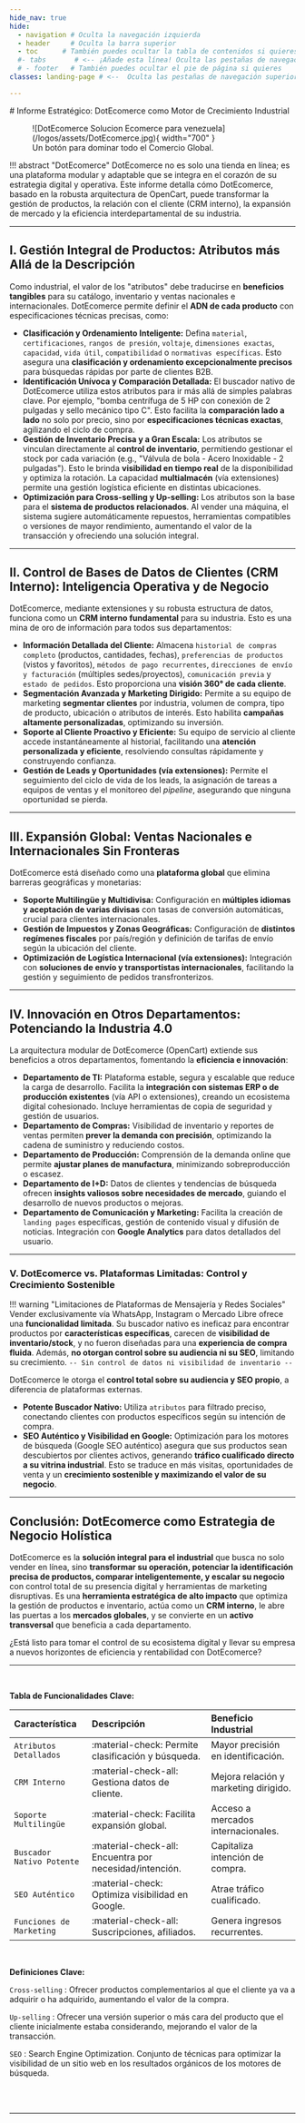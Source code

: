 ```yaml
---
hide_nav: true
hide:
  - navigation # Oculta la navegación izquierda
  - header     # Oculta la barra superior
  - toc      # También puedes ocultar la tabla de contenidos si quieres
  #- tabs       # <-- ¡Añade esta línea! Oculta las pestañas de navegación superior
  # - footer   # También puedes ocultar el pie de página si quieres
classes: landing-page # <--  Oculta las pestañas de navegación superior a través del CSS

---
```

<div data-landing-page style="display:none"></div>
# Informe Estratégico: DotEcomerce como Motor de Crecimiento Industrial

<figure markdown="span">
  ![DotEcomerce Solucion Ecomerce para venezuela](/logos/assets/DotEcomerce.jpg){ width="700" }
  <figcaption>Un botón para dominar todo el Comercio Global.</figcaption>
</figure>

!!! abstract "DotEcomerce"
    DotEcomerce no es solo una tienda en línea; es una plataforma modular y adaptable que se integra en el corazón de su estrategia digital y operativa. Este informe detalla cómo DotEcomerce, basado en la robusta arquitectura de OpenCart, puede transformar la gestión de productos, la relación con el cliente (CRM interno), la expansión de mercado y la eficiencia interdepartamental de su industria.

---

## I. Gestión Integral de Productos: Atributos más Allá de la Descripción

Como industrial, el valor de los "atributos" debe traducirse en **beneficios tangibles** para su catálogo, inventario y ventas nacionales e internacionales. DotEcomerce permite definir el **ADN de cada producto** con especificaciones técnicas precisas, como:

* **Clasificación y Ordenamiento Inteligente:** Defina `material`, `certificaciones`, `rangos de presión`, `voltaje`, `dimensiones exactas`, `capacidad`, `vida útil`, `compatibilidad` o `normativas específicas`. Esto asegura una **clasificación y ordenamiento excepcionalmente precisos** para búsquedas rápidas por parte de clientes B2B.
* **Identificación Unívoca y Comparación Detallada:** El buscador nativo de DotEcomerce utiliza estos atributos para ir más allá de simples palabras clave. Por ejemplo, "bomba centrífuga de 5 HP con conexión de 2 pulgadas y sello mecánico tipo C". Esto facilita la **comparación lado a lado** no solo por precio, sino por **especificaciones técnicas exactas**, agilizando el ciclo de compra.
* **Gestión de Inventario Precisa y a Gran Escala:** Los atributos se vinculan directamente al **control de inventario**, permitiendo gestionar el stock por cada variación (e.g., "Válvula de bola - Acero Inoxidable - 2 pulgadas"). Esto le brinda **visibilidad en tiempo real** de la disponibilidad y optimiza la rotación. La capacidad **multialmacén** (vía extensiones) permite una gestión logística eficiente en distintas ubicaciones.
* **Optimización para Cross-selling y Up-selling:** Los atributos son la base para el **sistema de productos relacionados**. Al vender una máquina, el sistema sugiere automáticamente repuestos, herramientas compatibles o versiones de mayor rendimiento, aumentando el valor de la transacción y ofreciendo una solución integral.

---

## II. Control de Bases de Datos de Clientes (CRM Interno): Inteligencia Operativa y de Negocio

DotEcomerce, mediante extensiones y su robusta estructura de datos, funciona como un **CRM interno fundamental** para su industria. Esto es una mina de oro de información para todos sus departamentos:

* **Información Detallada del Cliente:** Almacena `historial de compras completo` (productos, cantidades, fechas), `preferencias de productos` (vistos y favoritos), `métodos de pago recurrentes`, `direcciones de envío y facturación` (múltiples sedes/proyectos), `comunicación previa` y `estado de pedidos`. Esto proporciona una **visión 360° de cada cliente**.
* **Segmentación Avanzada y Marketing Dirigido:** Permite a su equipo de marketing **segmentar clientes** por industria, volumen de compra, tipo de producto, ubicación o atributos de interés. Esto habilita **campañas altamente personalizadas**, optimizando su inversión.
* **Soporte al Cliente Proactivo y Eficiente:** Su equipo de servicio al cliente accede instantáneamente al historial, facilitando una **atención personalizada y eficiente**, resolviendo consultas rápidamente y construyendo confianza.
* **Gestión de Leads y Oportunidades (vía extensiones):** Permite el seguimiento del ciclo de vida de los leads, la asignación de tareas a equipos de ventas y el monitoreo del *pipeline*, asegurando que ninguna oportunidad se pierda.

---

## III. Expansión Global: Ventas Nacionales e Internacionales Sin Fronteras

DotEcomerce está diseñado como una **plataforma global** que elimina barreras geográficas y monetarias:

* **Soporte Multilingüe y Multidivisa:** Configuración en **múltiples idiomas y aceptación de varias divisas** con tasas de conversión automáticas, crucial para clientes internacionales.
* **Gestión de Impuestos y Zonas Geográficas:** Configuración de **distintos regímenes fiscales** por país/región y definición de tarifas de envío según la ubicación del cliente.
* **Optimización de Logística Internacional (vía extensiones):** Integración con **soluciones de envío y transportistas internacionales**, facilitando la gestión y seguimiento de pedidos transfronterizos.

---

## IV. Innovación en Otros Departamentos: Potenciando la Industria 4.0

La arquitectura modular de DotEcomerce (OpenCart) extiende sus beneficios a otros departamentos, fomentando la **eficiencia e innovación**:

* **Departamento de TI:** Plataforma estable, segura y escalable que reduce la carga de desarrollo. Facilita la **integración con sistemas ERP o de producción existentes** (vía API o extensiones), creando un ecosistema digital cohesionado. Incluye herramientas de copia de seguridad y gestión de usuarios.
* **Departamento de Compras:** Visibilidad de inventario y reportes de ventas permiten **prever la demanda con precisión**, optimizando la cadena de suministro y reduciendo costos.
* **Departamento de Producción:** Comprensión de la demanda online que permite **ajustar planes de manufactura**, minimizando sobreproducción o escasez.
* **Departamento de I+D:** Datos de clientes y tendencias de búsqueda ofrecen **insights valiosos sobre necesidades de mercado**, guiando el desarrollo de nuevos productos o mejoras.
* **Departamento de Comunicación y Marketing:** Facilita la creación de `landing pages` específicas, gestión de contenido visual y difusión de noticias. Integración con **Google Analytics** para datos detallados del usuario.

---

### V. DotEcomerce vs. Plataformas Limitadas: Control y Crecimiento Sostenible

!!! warning "Limitaciones de Plataformas de Mensajería y Redes Sociales"
    Vender exclusivamente vía WhatsApp, Instagram o Mercado Libre ofrece una **funcionalidad limitada**. Su buscador nativo es ineficaz para encontrar productos por **características específicas**, carecen de **visibilidad de inventario/stock**, y no fueron diseñadas para una **experiencia de compra fluida**. Además, **no otorgan control sobre su audiencia ni su SEO**, limitando su crecimiento.
    `-- Sin control de datos ni visibilidad de inventario --`

DotEcomerce le otorga el **control total sobre su audiencia y SEO propio**, a diferencia de plataformas externas.

* **Potente Buscador Nativo:** Utiliza `atributos` para filtrado preciso, conectando clientes con productos específicos según su intención de compra.
* **SEO Auténtico y Visibilidad en Google:** Optimización para los motores de búsqueda (Google SEO auténtico) asegura que sus productos sean descubiertos por clientes activos, generando **tráfico cualificado directo a su vitrina industrial**. Esto se traduce en más visitas, oportunidades de venta y un **crecimiento sostenible y maximizando el valor de su negocio**.

---

## Conclusión: DotEcomerce como Estrategia de Negocio Holística

DotEcomerce es la **solución integral para el industrial** que busca no solo vender en línea, sino **transformar su operación, potenciar la identificación precisa de productos, comparar inteligentemente, y escalar su negocio** con control total de su presencia digital y herramientas de marketing disruptivas. Es una **herramienta estratégica de alto impacto** que optimiza la gestión de productos e inventario, actúa como un **CRM interno**, le abre las puertas a los **mercados globales**, y se convierte en un **activo transversal** que beneficia a cada departamento.

¿Está listo para tomar el control de su ecosistema digital y llevar su empresa a nuevos horizontes de eficiencia y rentabilidad con DotEcomerce?

---


<br>

**Tabla de Funcionalidades Clave:**

| Característica             | Descripción                                         | Beneficio Industrial                     |
| :------------------------- | :-------------------------------------------------- | :--------------------------------------- |
| `Atributos Detallados`     | :material-check: Permite clasificación y búsqueda.  | Mayor precisión en identificación.       |
| `CRM Interno`              | :material-check-all: Gestiona datos de cliente.     | Mejora relación y marketing dirigido.    |
| `Soporte Multilingüe`      | :material-check: Facilita expansión global.         | Acceso a mercados internacionales.       |
| `Buscador Nativo Potente`  | :material-check-all: Encuentra por necesidad/intención. | Capitaliza intención de compra.          |
| `SEO Auténtico`            | :material-check: Optimiza visibilidad en Google.    | Atrae tráfico cualificado.               |
| `Funciones de Marketing`   | :material-check-all: Suscripciones, afiliados.     | Genera ingresos recurrentes.             |

<br>

**Definiciones Clave:**

`Cross-selling`
:   Ofrecer productos complementarios al que el cliente ya va a adquirir o ha adquirido, aumentando el valor de la compra.

`Up-selling`
:   Ofrecer una versión superior o más cara del producto que el cliente inicialmente estaba considerando, mejorando el valor de la transacción.

`SEO`
:   Search Engine Optimization. Conjunto de técnicas para optimizar la visibilidad de un sitio web en los resultados orgánicos de los motores de búsqueda.

<br>



<br>

---

